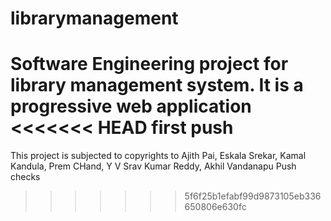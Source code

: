 # librarymanagement
Software Engineering project for library management system. It is a progressive web application 
<<<<<<< HEAD
first push
=======
This project is subjected to copyrights to Ajith Pai, Eskala Srekar, Kamal Kandula, Prem CHand, Y V Srav Kumar Reddy, Akhil Vandanapu
Push checks
>>>>>>> 5f6f25b1efabf99d9873105eb336650806e630fc
